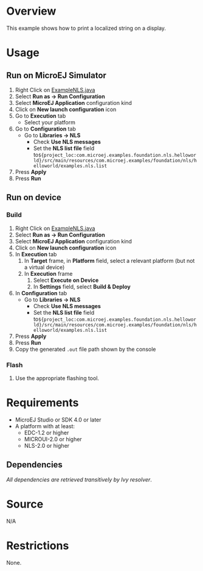 # Overview
This example shows how to print a localized string on a display.

# Usage
## Run on MicroEJ Simulator
1. Right Click on [ExampleNLS.java](com.microej.examples.foundation.nls.helloworld/src/main/java/com.microej.examples/foundation/nls/helloworld/ExampleNLS.java)
1. Select **Run as -> Run Configuration** 
1. Select **MicroEJ Application** configuration kind
1. Click on **New launch configuration** icon
1. Go to **Execution** tab
	* Select your platform 
1. Go to **Configuration** tab
	* Go to **Libraries -> NLS**
		* Check **Use NLS messages**
		* Set the **NLS list file** field to`${project_loc:com.microej.examples.foundation.nls.helloworld}/src/main/resources/com.microej.examples/foundation/nls/helloworld/examples.nls.list`
1. Press **Apply**
1. Press **Run**


## Run on device
### Build
1. Right Click on [ExampleNLS.java](com.microej.examples.foundation.nls.helloworld/src/main/java/com.microej.examples/foundation/nls/helloworld/ExampleNLS.java)
1. Select **Run as -> Run Configuration**
1. Select **MicroEJ Application** configuration kind
1. Click on **New launch configuration** icon
1. In **Execution** tab
	1. In **Target** frame, in **Platform** field, select a relevant platform (but not a virtual device)
	1. In **Execution** frame
		1. Select **Execute on Device**
		2. In **Settings** field, select **Build & Deploy**
1. In **Configuration** tab
	* Go to **Libraries -> NLS**
		* Check **Use NLS messages**
		* Set the **NLS list file** field to`${project_loc:com.microej.examples.foundation.nls.helloworld}/src/main/resources/com.microej.examples/foundation/nls/helloworld/examples.nls.list`
1. Press **Apply**
1. Press **Run**
1. Copy the generated `.out` file path shown by the console

### Flash
1. Use the appropriate flashing tool.

# Requirements
* MicroEJ Studio or SDK 4.0 or later
* A platform with at least:
	* EDC-1.2 or higher
	* MICROUI-2.0 or higher
	* NLS-2.0 or higher

## Dependencies
_All dependencies are retrieved transitively by Ivy resolver_.

# Source
N/A

# Restrictions
None.

